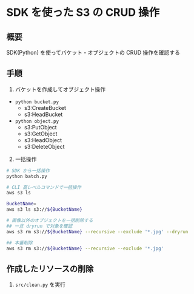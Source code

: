 # SDK を使った S3 の CRUD 操作

## 概要

SDK(Python) を使ってバケット・オブジェクトの CRUD 操作を確認する

## 手順

1. バケットを作成してオブジェクト操作

- `python bucket.py`
  - s3:CreateBucket
  - s3:HeadBucket
- `python object.py`
  - s3:PutObject
  - s3:GetObject
  - s3:HeadObject
  - s3:DeleteObject

2. 一括操作

```sh
# SDK から一括操作
python batch.py

# CLI 高レベルコマンドで一括操作
aws s3 ls

BucketName=
aws s3 ls s3://${BucketName}

# 画像以外のオブジェクトを一括削除する
## 一旦 dryrun で対象を確認
aws s3 rm s3://${BucketName} --recursive --exclude '*.jpg' --dryrun

## 本番削除
aws s3 rm s3://${BucketName} --recursive --exclude '*.jpg'
```

## 作成したリソースの削除

1. `src/clean.py` を実行
